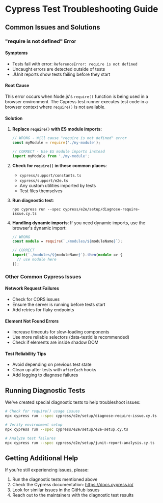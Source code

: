 # Cypress Test Troubleshooting Guide

## Common Issues and Solutions

### "require is not defined" Error

#### Symptoms
- Tests fail with error: `ReferenceError: require is not defined`
- Uncaught errors are detected outside of tests
- JUnit reports show tests failing before they start

#### Root Cause
This error occurs when Node.js's `require()` function is being used in a browser environment. The Cypress test runner executes test code in a browser context where `require()` is not available.

#### Solution
1. **Replace `require()` with ES module imports**:

   ```typescript
   // WRONG - Will cause "require is not defined" error
   const myModule = require('./my-module');

   // CORRECT - Use ES module imports instead
   import myModule from './my-module';
   ```

2. **Check for `require()` in these common places**:
   - `cypress/support/constants.ts`
   - `cypress/support/e2e.ts`
   - Any custom utilities imported by tests
   - Test files themselves

3. **Run diagnostic test**:
   ```
   npx cypress run --spec cypress/e2e/setup/diagnose-require-issue.cy.ts
   ```

4. **Handling dynamic imports**: If you need dynamic imports, use the browser's dynamic import:
   ```typescript
   // WRONG
   const module = require(`./modules/${moduleName}`);

   // CORRECT
   import(`./modules/${moduleName}`).then(module => {
     // use module here
   });
   ```

### Other Common Cypress Issues

#### Network Request Failures
- Check for CORS issues
- Ensure the server is running before tests start
- Add retries for flaky endpoints

#### Element Not Found Errors
- Increase timeouts for slow-loading components
- Use more reliable selectors (data-testid is recommended)
- Check if elements are inside shadow DOM

#### Test Reliability Tips
- Avoid depending on previous test state
- Clean up after tests with `afterEach` hooks
- Add logging to diagnose failures

## Running Diagnostic Tests

We've created special diagnostic tests to help troubleshoot issues:

```bash
# Check for require() usage issues
npx cypress run --spec cypress/e2e/setup/diagnose-require-issue.cy.ts

# Verify environment setup
npx cypress run --spec cypress/e2e/setup/e2e-setup.cy.ts

# Analyze test failures
npx cypress run --spec cypress/e2e/setup/junit-report-analysis.cy.ts
```

## Getting Additional Help

If you're still experiencing issues, please:

1. Run the diagnostic tests mentioned above
2. Check the Cypress documentation: https://docs.cypress.io/
3. Look for similar issues in the GitHub issues
4. Reach out to the maintainers with the diagnostic test results
